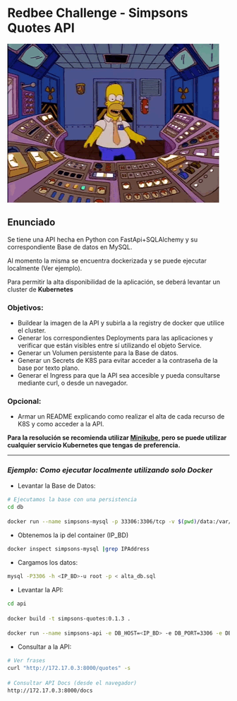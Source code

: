 # Redbee Challenge - Simpsons Quotes API

![homer-console](images/homer-simpson.gif)

## Enunciado

Se tiene una API hecha en Python con FastApi+SQLAlchemy y su correspondiente Base de datos en MySQL.

Al momento la misma se encuentra dockerizada y se puede ejecutar localmente (Ver ejemplo).

Para permitir la alta disponibilidad de la aplicación, se deberá levantar un cluster de **Kubernetes**
### Objetivos:

* Buildear la imagen de la API y subirla a la registry de docker que utilice el cluster.
* Generar los correspondientes Deployments para las aplicaciones y verificar que están visibles entre sí utilizando el objeto Service.
* Generar un Volumen persistente para la Base de datos.
* Generar un Secrets de K8S para evitar acceder a la contraseña de la base por texto plano.
* Generar el Ingress para que la API sea accesible y pueda consultarse mediante curl, o desde un navegador.

### Opcional:

* Armar un README explicando como realizar el alta de cada recurso de K8S y como acceder a la API.

**Para la resolución se recomienda utilizar [Minikube](https://minikube.sigs.k8s.io/docs/start/), pero se puede utilizar cualquier servicio Kubernetes que tengas de preferencia.**

---

### *Ejemplo: Como ejecutar localmente utilizando solo Docker*

* Levantar la Base de Datos:

```bash
# Ejecutamos la base con una persistencia
cd db

docker run --name simpsons-mysql -p 33306:3306/tcp -v $(pwd)/data:/var/lib/mysql -e MYSQL_ROOT_PASSWORD=Password123 -d mysql:8.0.29
```

* Obtenemos la ip del container (IP_BD)

```bash
docker inspect simpsons-mysql |grep IPAddress
```

* Cargamos los datos:

```bash
mysql -P3306 -h <IP_BD>-u root -p < alta_db.sql
```

* Levantar la API:

```bash
cd api

docker build -t simpsons-quotes:0.1.3 .

docker run --name simpsons-api -e DB_HOST=<IP_BD> -e DB_PORT=3306 -e DB_USER=root -e DB_PASS=Password123 simpsons-quotes:0.1.3
```

* Consultar a la API:

```bash
# Ver frases
curl "http://172.17.0.3:8000/quotes" -s

# Consultar API Docs (desde el navegador)
http://172.17.0.3:8000/docs
```